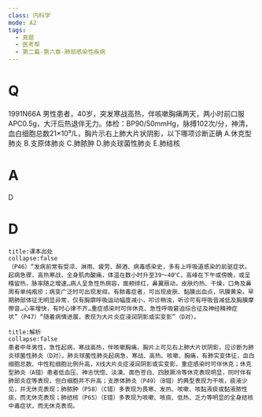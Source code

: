 ```yaml
---
class: 内科学
mode: A2
tags:
  - 真题
  - 医考帮
  - 第二篇-第六章-肺部感染性疾病
---
```


# Q
1991N66A 男性患者，40岁，突发寒战高热，伴咳嗽胸痛两天，两小时前口服APC0.5g，大汗后热退伴无力。体检：BP90/50mmHg，脉搏102次/分，神清，血白细胞总数21×10⁹/L，胸片示右上肺大片状阴影，以下哪项诊断正确
A.休克型肺炎
B.支原体肺炎
C.肺脓肿
D.肺炎球菌性肺炎
E.肺结核

# A
D
# D
```ad-note
title:课本出处
collapse:false
（P46）“发病前常有受凉、淋雨、疲劳、醉酒、病毒感染史，多有上呼吸道感染的前驱症状。起病急骤，高热寒战，全身肌肉酸痛，体温在数小时升至39～40℃，高峰在下午或傍晚，或呈稽留热，脉率随之增速…病人呈急性热病容，面颊绯红，鼻翼扇动，皮肤灼热、干燥，口角及鼻周有单纯疱疹；病变广泛时可出现发绀。有脓毒症者，可出现皮肤、黏膜出血点，巩膜黄染。早期肺部体征无明显异常，仅有胸廓呼吸运动幅度减小，叩诊稍浊，听诊可有呼吸音减低及胸膜摩擦音…心率增快，有时心律不齐…重症感染时可伴休克、急性呼吸窘迫综合征及神经精神症状”（P47）“随着病情进展，表现为大片炎症浸润阴影或实变影”（D对）。
```

```ad-summary
title:解析
collapse:false
患者中年男性，急性起病，寒战高热，伴咳嗽胸痛，胸片上可见右上肺大片状阴影，应诊断为肺炎球菌性肺炎（D对）。肺炎球菌性肺炎起病急，寒战、高热、咳嗽、胸痛，有肺实变体征，血白细胞总数、中性粒细胞比例升高，X线大片炎症浸润阴影或实变影，重症感染时可伴休克；休克型肺炎（A错）患者低血压、神志恍惚、淡漠、面色苍白、四肢厥冷等休克表现明显，同时伴有肺部炎症等表现，但白细胞并不升高；支原体肺炎（P49）（B错）的典型表现为干咳，痰液少见，并无休克表现；肺脓肿（P58）（C错）多表现为畏寒、发热、咳嗽、咳黏液痰或黏液脓性痰，而无休克表现；肺结核（P65）（E错）多表现为咳嗽、咳痰、低热、乏力等明显的全身结核中毒症状，而无休克表现。
```

